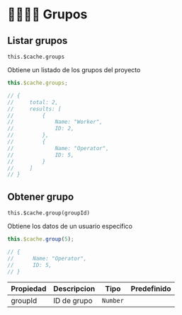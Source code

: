 

# 👨‍👩‍👧‍👦 Grupos


## Listar grupos
```this.$cache.groups```

Obtiene un listado de los grupos del proyecto

``` js
this.$cache.groups;

// {
//     total: 2,
//     results: [
//         {
//             Name: "Worker",
//             ID: 2,
//         },
//         {
//             Name: "Operator",
//             ID: 5,
//         }
//     ]
// }
```

## Obtener grupo
```this.$cache.group(groupId)```

Obtiene los datos de un usuario específico

``` js
this.$cache.group(5);

// {
// 	    Name: "Operator",
// 	    ID: 5,
// }
```

|Propiedad|Descripcion|Tipo|Predefinido|
|---------|---------|---------|---------|
|groupId|ID de grupo|```Number```|<required />|



